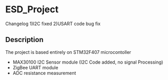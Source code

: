 # ESD_Project
Changelog
1)I2C fixed
2)USART code bug fix

## Description
The project is based entirely on STM32F407 microcontoller
* MAX30100 I2C Sensor module (I2C Code added, no signal Processing)
* ZigBee UART module
* ADC resistance measurement
```
